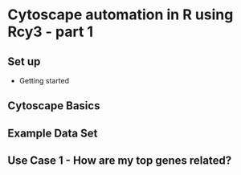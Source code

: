 # Cytoscape automation in R using Rcy3 - part 1
## Set up
- Getting started
## Cytoscape Basics
## Example Data Set
## Use Case 1 - How are my top genes related?
